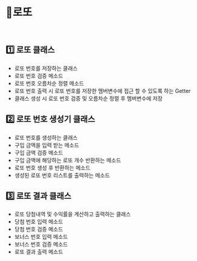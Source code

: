 # 🎰로또
<br>

## 1️⃣ 로또 클래스
- 로또 번호를 저장하는 클래스
- 로또 번호 검증 메소드
- 로또 번호 오름차순 정렬 메소드
- 로또 번호 출력 시 로또 번호를 저장한 멤버변수에 접근 할 수 있도록 하는 Getter
- 클래스 생성 시 로또 번호 검증 및 오름차순 정렬 후 멤버변수에 저장

## 2️⃣ 로또 번호 생성기 클래스
- 로또 번호를 생성하는 클래스
- 구입 금액을 입력 받는 메소드
- 구입 금액 검증 메소드
- 구입 금액에 해당하는 로또 개수 반환하는 메소드
- 로또 번호 생성 후 반환하는 메소드
- 생성된 로또 번호 리스트를 출력하는 메소드

## 3️⃣ 로또 결과 클래스
- 로또 당첨내역 및 수익률을 계산하고 출력하는 클래스
- 당첨 번호 입력 메소드
- 당첨 번호 검증 메소드
- 보너스 번호 입력 메소드
- 보너스 번호 검증 메소드
- 로또 결과 출력 메소드
